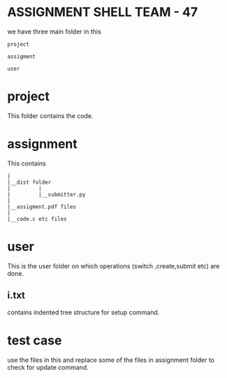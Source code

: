 # ASSIGNMENT SHELL TEAM - 47

we have three main folder in this

```
project

assigment

user

```
# project

This folder contains the code.

# assignment

 This contains 
 
 ```
 |
 |__dist folder 
 |         | 
 |         |__submitter.py
 |
 |__assigment.pdf files
 |
 |__code.c etc files
 
```
# user

This is the user folder on which operations (switch ,create,submit etc) are done.

## i.txt 
contains indented tree structure for setup command.

# test case 
 use the files in this and replace some of the files in assignment folder to check for update command.
